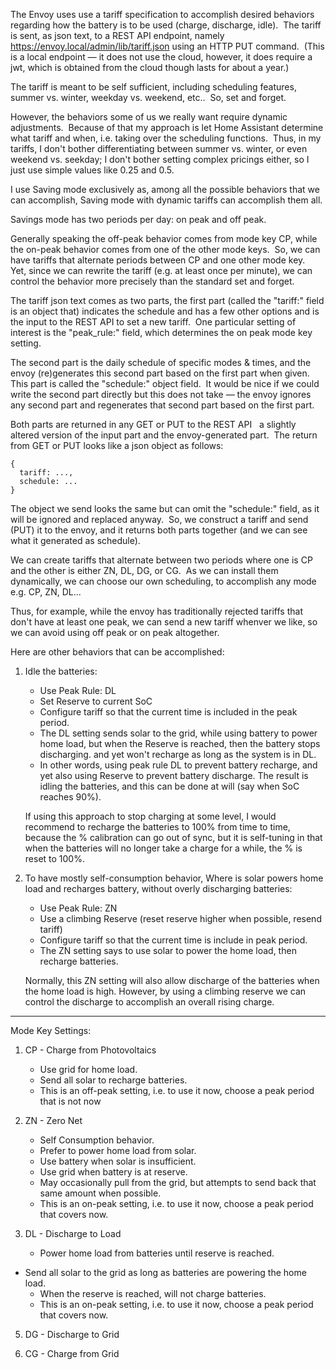 The Envoy uses use a tariff specification to accomplish desired behaviors regarding how the battery is to be used (charge, discharge, idle).&nbsp; 
The tariff is sent, as json text, to a REST API endpoint, namely https://envoy.local/admin/lib/tariff.json using an HTTP PUT command.&nbsp;
(This is a local endpoint &#8212; it does not use the cloud, however, it does require a jwt, which is obtained from the cloud though lasts for about a year.)

The tariff is meant to be self sufficient, including scheduling features, summer vs. winter, weekday vs. weekend, etc..&nbsp; So, set and forget.

However, the behaviors some of us we really want require dynamic adjustments.&nbsp; Because of that my approach is let Home Assistant determine what tariff and when, 
i.e. taking over the scheduling functions.&nbsp; Thus, in my tariffs, I don't bother differentiating between summer vs. winter, or even weekend vs. seekday; 
I don't bother setting complex pricings either, so I just use simple values like 0.25 and 0.5.

I use Saving mode exclusively as, among all the possible behaviors that we can accomplish, Saving mode with dynamic tariffs can accomplish them all.

Savings mode has two periods per day: on peak and off peak.

Generally speaking the off-peak behavior comes from mode key CP, while the on-peak behavior comes from one of the other mode keys.&nbsp; 
So, we can have tariffs that alternate periods between CP and one other mode key.&nbsp; 
Yet, since we can rewrite the tariff (e.g. at least once per minute), we can control the behavior more precisely than the standard set and forget.

The tariff json text comes as two parts, the first part (called the "tariff:" field is an object that) indicates the schedule and has a few other options and is the input to the REST API to set a new tariff.&nbsp;
One particular setting of interest is the "peak_rule:" field, which determines the on peak mode key setting.

The second part is the daily schedule of specific modes & times, and the envoy (re)generates this second part based on the first part when given.&nbsp;
This part is called the "schedule:" object field.&nbsp; 
It would be nice if we could write the second part directly but this does not take &#8212; the envoy ignores any second part and regenerates that second part based on the first part.

Both parts are returned in any GET or PUT to the REST API &nbsp; a slightly altered version of the input part and the envoy-generated part.&nbsp;
The return from GET or PUT looks like a json object as follows:
```
{
  tariff: ...,
  schedule: ...
}
```
The object we send looks the same but can omit the "schedule:" field, as it will be ignored and replaced anyway.&nbsp;
So, we construct a tariff and send (PUT) it to the envoy, and it returns both parts together (and we can see what it generated as schedule).

We can create tariffs that alternate between two periods where one is CP and the other is either ZN, DL, DG, or CG.&nbsp; 
As we can install them dynamically, we can choose our own scheduling, to accomplish any mode e.g. CP, ZN, DL...

Thus, for example, while the envoy has traditionally rejected tariffs that don't have at least one peak, we can send a new tariff whenver we like, so we can avoid using off peak or on peak altogether.

Here are other behaviors that can be accomplished:

1. Idle the batteries:
	* Use Peak Rule: DL
	* Set Reserve to current SoC
	* Configure tariff so that the current time is included in the peak period.
	* The DL setting sends solar to the grid, while using battery to power home load,
	  but when the Reserve is reached, then the battery stops discharging.
	  and yet won't recharge as long as the system is in DL.
	* In other words, using peak rule DL to prevent battery recharge, and yet also using Reserve to prevent battery discharge.
	  The result is idling the batteries, and this can be done at will (say when SoC reaches 90%).

	If using this approach to stop charging at some level, I would recommend to recharge the batteries to 100% from time to time,
  because the % calibration can go out of sync, but it is self-tuning in that	when the batteries will no longer take a charge for a while,
  the % is reset to 100%.

2. To have mostly self-consumption behavior,
  Where is solar powers home load and recharges battery, without overly discharging batteries:
	* Use Peak Rule: ZN
	* Use a climbing Reserve (reset reserve higher when possible, resend tariff)
	* Configure tariff so that the current time is include in peak period.
	* The ZN setting says to use solar to power the home load, then recharge batteries.

	Normally, this ZN setting will also allow discharge of the batteries when the home load is high.
	However, by using a climbing reserve we can control the discharge to accomplish an overall rising charge.

---

Mode Key Settings:

1. CP - Charge from Photovoltaics
   * Use grid for home load.
   * Send all solar to recharge batteries.
   * This is an off-peak setting, i.e. to use it now, choose a peak period that is not now

3. ZN - Zero Net
	* Self Consumption behavior.
	* Prefer to power home load from solar.
	* Use battery when solar is insufficient.
	* Use grid when battery is at reserve.
	* May occasionally pull from the grid, but attempts to send back that same amount when possible.
	* This is an on-peak setting, i.e. to use it now, choose a peak period that covers now.

4. DL - Discharge to Load
	* Power home load from batteries until reserve is reached.
  * Send all solar to the grid as long as batteries are powering the home load.
	* When the reserve is reached, will not charge batteries.
	* This is an on-peak setting, i.e. to use it now, choose a peak period that covers now.

5. DG - Discharge to Grid

6. CG - Charge from Grid

